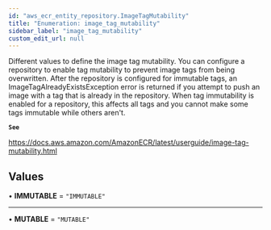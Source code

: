 ```yaml
---
id: "aws_ecr_entity_repository.ImageTagMutability"
title: "Enumeration: image_tag_mutability"
sidebar_label: "image_tag_mutability"
custom_edit_url: null
---
```


Different values to define the image tag mutability. You can configure a repository to enable tag mutability to
prevent image tags from being overwritten. After the repository is configured for immutable tags,
an ImageTagAlreadyExistsException error is returned if you attempt to push an image with a tag that is already
in the repository. When tag immutability is enabled for a repository, this affects all tags and you cannot make
some tags immutable while others aren't.

**`See`**

https://docs.aws.amazon.com/AmazonECR/latest/userguide/image-tag-mutability.html

## Values

• **IMMUTABLE** = ``"IMMUTABLE"``

___

• **MUTABLE** = ``"MUTABLE"``
